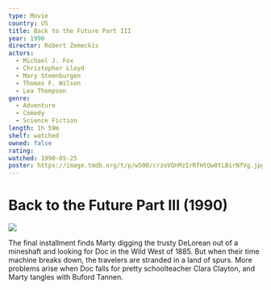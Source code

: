 ```yaml
---
type: Movie
country: US
title: Back to the Future Part III
year: 1990
director: Robert Zemeckis
actors:
  - Michael J. Fox
  - Christopher Lloyd
  - Mary Steenburgen
  - Thomas F. Wilson
  - Lea Thompson
genre:
  - Adventure
  - Comedy
  - Science Fiction
length: 1h 59m
shelf: watched
owned: false
rating:
watched: 1990-05-25
poster: https://image.tmdb.org/t/p/w500/crzoVQnMzIrRfHtQw0tLBirNfVg.jpg
---
```


# Back to the Future Part III (1990)

![](https://image.tmdb.org/t/p/w500/crzoVQnMzIrRfHtQw0tLBirNfVg.jpg)

The final installment finds Marty digging the trusty DeLorean out of a mineshaft and looking for Doc in the Wild West of 1885. But when their time machine breaks down, the travelers are stranded in a land of spurs. More problems arise when Doc falls for pretty schoolteacher Clara Clayton, and Marty tangles with Buford Tannen.